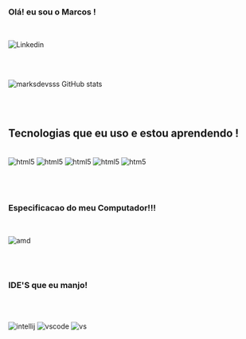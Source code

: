 ### Olá! eu sou o Marcos !
<br>

![Linkedin](https://img.shields.io/badge/LinkedIn-0077B5?style=for-the-badge&logo=linkedin&logoColor=white)

<br>
<br>

![ marksdevsss GitHub stats](https://github-readme-stats.vercel.app/api?username=marksdevss&show_icons=true&bg_color=00000000) 

<br>
<br>

## Tecnologias que eu uso e estou aprendendo !

<div style = "display inline_block"><br/>
<img align = "center" alt ="html5" src ="https://img.shields.io/badge/HTML-239120?style=for-the-badge&logo=html5&logoColor=white">
<img align = "center" alt ="html5" src ="https://img.shields.io/badge/Java-ED8B00?style=for-the-badge&logo=openjdk&logoColor=white">
<img align = "center" alt ="html5" src ="https://img.shields.io/badge/MySQL-00000F?style=for-the-badge&logo=mysql&logoColor=white">
<img align = "center" alt ="html5" src ="https://img.shields.io/badge/C%23-239120?style=for-the-badge&logo=c-sharp&logoColor=white">
<img align ="center" alt="htm5" src="https://img.shields.io/badge/Node.js-43853D?style=for-the-badge&logo=node.js&logoColor=white">
</div> 

<br>
<br>
<br>

### Especificacao do meu Computador!!!

<br>

![amd](https://img.shields.io/badge/AMD-Ryzen_7_3800X-ED1C24?style=for-the-badge&logo=amd&logoColor=white)


<br>
<br>

### IDE'S que eu manjo!

<br>
<br>

![intellij](https://img.shields.io/badge/IntelliJ_IDEA-000000.svg?style=for-the-badge&logo=intellij-idea&logoColor=white) 
![vscode](https://img.shields.io/badge/Visual_Studio_Code-0078D4?style=for-the-badge&logo=visual%20studio%20code&logoColor=white)
![vs](https://img.shields.io/badge/Visual_Studio-5C2D91?style=for-the-badge&logo=visual%20studio&logoColor=white)
